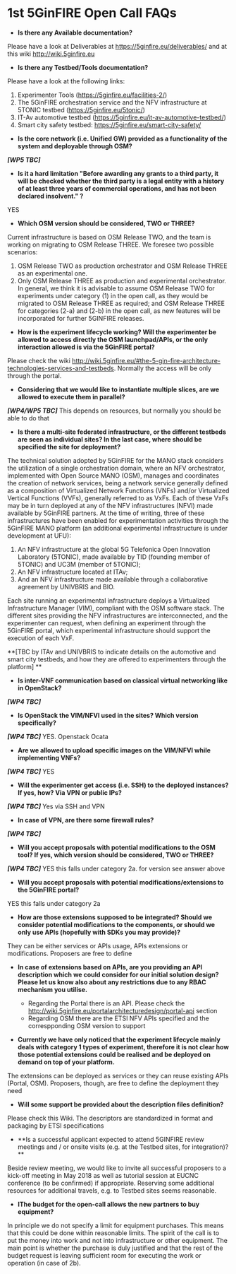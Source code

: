<!-- TITLE: 1st 5GinFIRE Open Call FAQs -->
<!-- SUBTITLE: FAQs -->

# 1st 5GinFIRE Open Call FAQs

* **Is there any Available documentation?**

Please have a look at Deliverables at https://5ginfire.eu/deliverables/ and at this wiki http://wiki.5ginfire.eu

* **Is there any Testbed/Tools documentation?**

Please have a look at the following links:
1. Experimenter Tools (https://5ginfire.eu/facilities-2/)
2. The 5GinFIRE orchestration service and the NFV infrastructure at 5TONIC testbed (https://5ginfire.eu/5tonic/)
3. IT-Av automotive testbed (https://5ginfire.eu/it-av-automotive-testbed/)
4. Smart city safety testbed: https://5ginfire.eu/smart-city-safety/
 

* **Is the core network (i.e. Unified GW) provided as a functionality of the system and deployable through OSM?**

***[WP5 TBC]***

* **Is it a hard limitation "Before  awarding any grants to a third party, it will  be  checked whether the  third party is a legal entity with a history of at least three years of commercial operations, and has not been declared insolvent." ?**

YES

* **Which OSM version should be considered, TWO or THREE?**

Current infrastructure is based on OSM Release TWO, and the team is working on migrating to OSM Release THREE. We foresee two possible scenarios:
1. OSM Release TWO as production orchestrator and OSM Release THREE as an experimental one.
1. Only OSM Release THREE as production and experimental orchestrator.
In general, we think it is advisable to assume OSM Release TWO for experiments under category (1) in the open call, as they would be migrated to OSM Release THREE as required; and OSM Release THREE for categories (2-a) and (2-b) in the open call, as new features will be incorporated for further 5GINFIRE releases.


* **How is the experiment lifecycle working? Will the experimenter be allowed to access directly the OSM launchpad/APIs, or the only interaction allowed is via the 5GinFIRE portal?**

Please check the wiki http://wiki.5ginfire.eu/#the-5-gin-fire-architecture-technologies-services-and-testbeds. Normally the access will be only through the portal.

* **Considering that we would like to instantiate multiple slices, are we allowed to execute them in parallel?**

***[WP4/WP5 TBC]*** This depends on resources, but normally you should be able to do that

* **Is there a multi-site federated infrastructure, or the different testbeds are seen as individual sites? In the last case, where should be specified the site for deployment?**

The technical solution adopted by 5GinFIRE for the MANO stack considers the utilization of a single orchestration domain, where an NFV orchestrator, implemented with Open Source MANO (OSM), manages and coordinates the creation of network services, being a network service generally defined as a composition of Virtualized Network Functions (VNFs) and/or Virtualized Vertical Functions (VVFs), generally referred to as VxFs. Each of these VxFs may be in turn deployed at any of the NFV infrastructures (NFVI) made available by 5GinFIRE partners. At the time of writing, three of these infrastructures have been enabled for experimentation activities through the 5GinFIRE MANO platform (an additional experimental infrastructure is under development at UFU): 

1) An NFV infrastructure at the global 5G Telefonica Open Innovation Laboratory (5TONIC), made available by TID (founding member of 5TONIC) and UC3M (member of 5TONIC); 
2) An NFV infrastructure located at ITAv;
3) And an NFV infrastructure made available through a collaborative agreement by UNIVBRIS and BIO.

Each site running an experimental infrastructure deploys a Virtualized Infrastructure Manager (VIM), compliant with the OSM software stack. The different sites providing the NFV infrastructures are interconnected, and the experimenter can request, when defining an experiment through the 5GinFIRE portal, which experimental infrastructure should support the execution of each VxF. 

**[TBC by ITAv and UNIVBRIS to indicate details on the automotive and smart city testbeds, and how they are offered to experimenters through the platform] **


* **Is inter-VNF communication based on classical virtual networking like in OpenStack?**

***[WP4 TBC]***

* **Is OpenStack the VIM/NFVI used in the sites? Which version specifically?**

***[WP4 TBC]*** YES. Openstack Ocata 

* **Are we allowed to upload specific images on the VIM/NFVI while implementing VNFs?**

***[WP4 TBC]*** YES

* **Will the experimenter get access (i.e. SSH) to the deployed instances? If yes, how? Via VPN or public IPs?** 

***[WP4 TBC]***  Yes via SSH and VPN

* **In case of VPN, are there some firewall rules?**

***[WP4 TBC]***

* **Will you accept proposals with potential modifications to the OSM tool? If yes, which version should be considered, TWO or THREE?**

***[WP4 TBC]*** YES this falls under category 2a. for version see answer above

* **Will you accept proposals with potential modifications/extensions to the 5GinFIRE portal?**

YES this falls under category 2a

* **How are those extensions supposed to be integrated? Should we consider potential modifications to the components, or should we only use APIs (hopefully with SDKs you may provide)?** 

They can be either services or APIs usage, APIs extensions or modifications. Proposers are free to define

* **In case of extensions based on APIs, are you providing an API description which we could consider for our initial solution design? Please let us know also about any restrictions due to any RBAC mechanism you utilise.** 

    * Regarding the Portal there is an API. Please check the http://wiki.5ginfire.eu/portalarchitecturedesign/portal-api section
    * Regarding OSM there are the ETSI NFV APIs specified and the correspponding OSM version to support


* **Currently we have only noticed that the experiment lifecycle mainly deals with category 1 types of experiment, therefore it is not clear how those potential extensions could be realised and be deployed on demand on top of your platform.**

The extensions can be deployed as services or they can reuse existing APIs (Portal, OSM). Proposers, though, are free to define the deployment they need

* **Will some support be provided about the description files definition?**

Please check this Wiki. The descriptors are standardized in format and packaging by ETSI specifications

* **Is a successful applicant expected to attend 5GINFIRE review meetings and / or onsite visits (e.g. at the Testbed sites, for integration)? **

Beside review meeting, we would like to invite all successful proposers to a kick-off meeting in May 2018 as well as tutorial session at EUCNC conference (to be confirmed) if appropriate. Reserving some additional resources for additional travels, e.g. to Testbed sites seems reasonable.

* **IThe budget for the open-call allows the new partners to buy equipment?**

In principle we do not specify a limit for equipment purchases.  This means that this could be done within reasonable limits. The spirit of the call is to put the money into work and not into infrastructure or other equipment.
The main point is whether the purchase is duly justified and that the rest of the budget request is leaving sufficient room for executing the work or operation (in case of 2b).


